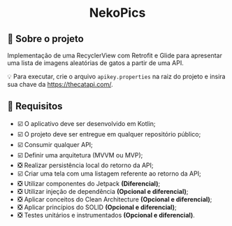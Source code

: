 <h1 align="center"> 
	  NekoPics
</h1>




## 📑 Sobre o projeto

Implementação de uma RecyclerView com Retrofit e Glide para apresentar uma lista de imagens aleatórias de gatos a partir de uma API.

💡  Para executar, crie o arquivo `apikey.properties` na raiz do projeto e insira sua chave da https://thecatapi.com/.

## 📌 Requisitos

- ☑️ O aplicativo deve ser desenvolvido em Kotlin;
- ☑️ O projeto deve ser entregue em qualquer repositório público;
- ☑️ Consumir qualquer API;
- ☑️ Definir uma arquitetura (MVVM ou MVP);
- ❎ Realizar persistência local do retorno da API; 
- ☑️ Criar uma tela com uma listagem referente ao retorno da API;
- ❎ Utilizar componentes do Jetpack **(Diferencial)**;
- ❎ Utilizar injeção de dependência **(Opcional e diferencial)**;
- ❎ Aplicar conceitos do Clean Architecture **(Opcional e diferencial)**; 
- ❎ Aplicar princípios do SOLID **(Opcional e diferencial)**;
- ❎ Testes unitários e instrumentados **(Opcional e diferencial)**.
